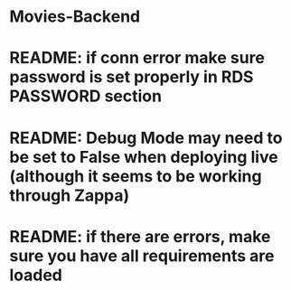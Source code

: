 # Movies-Backend

# README:  if conn error make sure password is set properly in RDS PASSWORD section

# README:  Debug Mode may need to be set to False when deploying live (although it seems to be working through Zappa)

# README:  if there are errors, make sure you have all requirements are loaded